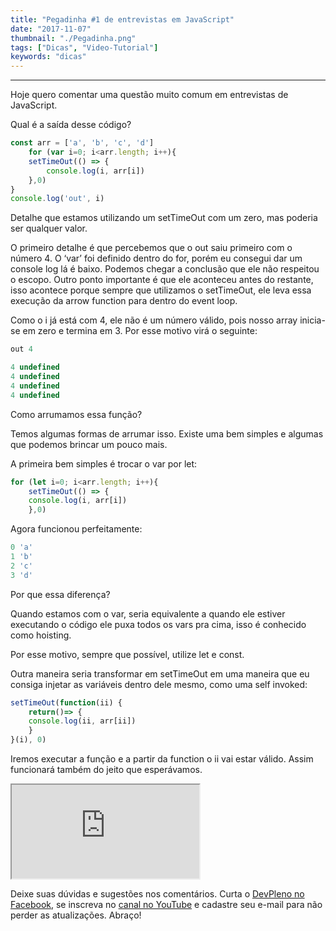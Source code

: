 ```yaml
---
title: "Pegadinha #1 de entrevistas em JavaScript"
date: "2017-11-07"
thumbnail: "./Pegadinha.png"
tags: ["Dicas", "Video-Tutorial"]
keywords: "dicas"
---
```


---
Hoje quero comentar uma questão muito comum em entrevistas de JavaScript.

Qual é a saída desse código?

```jsx {numberLines: true}
const arr = ['a', 'b', 'c', 'd']
    for (var i=0; i<arr.length; i++){
    setTimeOut(() => {
        console.log(i, arr[i])
    },0)
}
console.log('out', i)
```

Detalhe que estamos utilizando um setTimeOut com um zero, mas poderia ser qualquer valor.

O primeiro detalhe é que percebemos que o out saiu primeiro com o número 4. O ‘var’ foi definido dentro do for, porém eu consegui dar um console log lá é baixo. Podemos chegar a conclusão que ele não respeitou o escopo. Outro ponto importante é que ele aconteceu antes do restante, isso acontece porque sempre que utilizamos o setTimeOut, ele leva essa execução da arrow function para dentro do event loop.

Como o i já está com 4, ele não é um número válido, pois nosso array inicia-se em zero e termina em 3. Por esse motivo virá o seguinte:

```jsx {numberLines: true}
out 4

4 undefined
4 undefined
4 undefined
4 undefined
```

Como arrumamos essa função?

Temos algumas formas de arrumar isso. Existe uma bem simples e algumas que podemos brincar um pouco mais.

A primeira bem simples é trocar o var por let:

```jsx {numberLines: true}
for (let i=0; i<arr.length; i++){
    setTimeOut(() => {
    console.log(i, arr[i])
    },0)

```

Agora funcionou perfeitamente:

```jsx {numberLines: true}
0 'a'
1 'b'
2 'c'
3 'd'

```

Por que essa diferença?

Quando estamos com o var, seria equivalente a quando ele estiver executando o código ele puxa todos os vars pra cima, isso é conhecido como hoisting.

Por esse motivo, sempre que possível, utilize let e const.

Outra maneira seria transformar em setTimeOut em uma maneira que eu consiga injetar as variáveis dentro dele mesmo, como uma self invoked:

```jsx {numberLines: true}
setTimeOut(function(ii) {
    return()=> {
    console.log(ii, arr[ii])
    }
}(i), 0)

```
Iremos executar a função e a partir da function o ii vai estar válido. Assim funcionará também do jeito que esperávamos.

<div class="embed-responsive embed-responsive-16by9 mb-4">
  <iframe class="embed-responsive-item" src="https://www.youtube.com/embed/ODBoaezEfMo" allowfullscreen></iframe>
</div>

Deixe suas dúvidas e sugestões nos comentários. Curta o [DevPleno no Facebook](https://www.facebook.com/devpleno), se inscreva no [canal no YouTube](https://www.youtube.com/channel/UC07JWf9A0B1scApbS1Te7Ww) e cadastre seu e-mail para não perder as atualizações. Abraço!